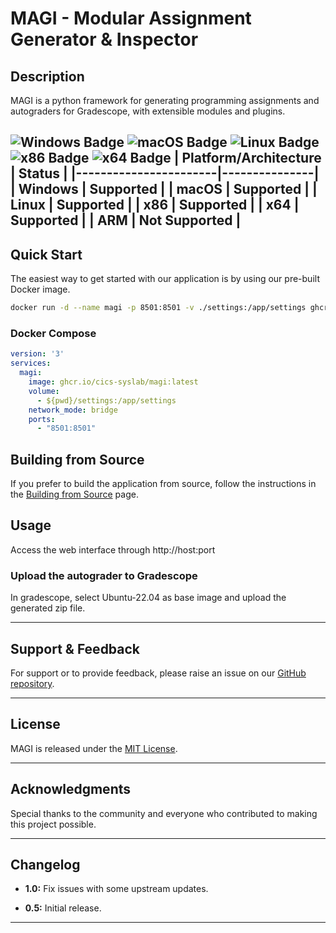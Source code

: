 # MAGI - Modular Assignment Generator & Inspector

## Description

MAGI is a python framework for generating programming assignments and autograders for Gradescope, with extensible modules and plugins.

![Windows Badge](https://img.shields.io/badge/Windows-Supported-green)
![macOS Badge](https://img.shields.io/badge/macOS-Supported-green)
![Linux Badge](https://img.shields.io/badge/Linux-Supported-green)
![x86 Badge](https://img.shields.io/badge/x86-Supported-green)
![x64 Badge](https://img.shields.io/badge/x64-Supported-green)
| Platform/Architecture | Status        |
|-----------------------|---------------|
| Windows               | Supported     |
| macOS                 | Supported     |
| Linux                 | Supported     |
| x86                   | Supported     |
| x64                   | Supported     |
| ARM                   | Not Supported |
---

## Quick Start

The easiest way to get started with our application is by using our pre-built Docker image.

```bash
docker run -d --name magi -p 8501:8501 -v ./settings:/app/settings ghcr.io/cics-syslab/magi:latest
```

### Docker Compose
```yaml
version: '3'
services:
  magi:
    image: ghcr.io/cics-syslab/magi:latest
    volume:
      - ${pwd}/settings:/app/settings
    network_mode: bridge
    ports:
      - "8501:8501"
```

## Building from Source

If you prefer to build the application from source, follow the instructions in the [Building from Source](#building-from-source) page.
<!-- 
1. Download the release and unzip it

    ```bash
    wget https://github.com/cics-syslab/MAGI/releases/tag/{version}
    unzip {version}.zip
    ```

1. Navigate to the directory

    ```bash
    cd MAGI
    ```

1. Install Dependencies

    ```bash
    pip install -r requirements.txt
    ```

1. Start the Program

    ```bash
    python main.py 
    # python3 main.py in some unix os
    ``` -->

## Usage

Access the web interface through http://host:port
<!-- Start the gui


```bash

```

The interface is organized into tabs, with two default tabs: Preview and Basic Settings. When you enable different modules or plugins, their respective settings (if available) will appear in newly created tabs.

### Basic Settings

This page includes the generic information about the assignment and overall settings. The attributes are listed below,
  
- Project Name:
The title for the project and also the name shown on the generated material such as the documentation.

- Project Desc:
Optional. A paragraph long brief description for the project. Could be a scenario or something related.

- Submission Files:
A list of file required for submission. In case of the student's submission doesn't include one or more files in the list, the autograder will not run or produce the test result but throws an error message to notify the student.

- Enabled Module:
Choose the module you wish to use. Please note that modules are mutually exclusive, allowing only one module to be enabled at a time.

  List of modules currently available:
  - [Network Project Engine](https://github.com/nightdawnex/gsgen/tree/main/modules/NetworkProjectEngine)
  
<!-- - [Thread Project Engine](https://github.com/nightdawnex/gsgen/tree/main/modules/ThreadingProjectEngine) -->

<!-- - Enabled Plugins:
Select the plugins you want to use. You can enable multiple plugins simultaneously.

  List of Plugins currently available: -->

<!-- ### Preview

On the preview page, you can choose where to generate the output project files.

The files will be generated in a folder named after the project. If the folder already exists, it will be appended with the current time. -->

### Upload the autograder to Gradescope 

In gradescope, select Ubuntu-22.04 as base image and upload the generated zip file. 

<!-- For more detailed usage instructions, please refer to the [User Guide](link-to-user-guide.md). -->
<!-- ---

## Contributing

We welcome contributions! Please check out our [CONTRIBUTING.md](link-to-contributing-guide.md) for guidelines. -->

---

## Support & Feedback

For support or to provide feedback, please raise an issue on our [GitHub repository](https://github.com/cics-syslab/MAGI).

---

## License

MAGI is released under the [MIT License](LICENSE).

---

## Acknowledgments

Special thanks to the community and everyone who contributed to making this project possible.

---

## Changelog

- **1.0:** Fix issues with some upstream updates.

- **0.5:** Initial release.

<!-- For a detailed changelog, refer to the [CHANGELOG.md](link-to-changelog.md). -->

---
